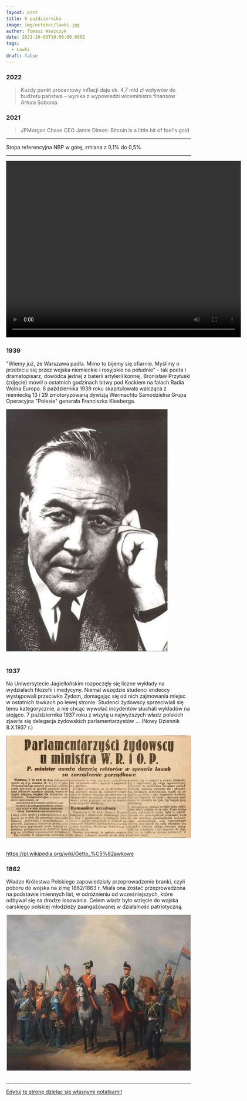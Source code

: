 ```yaml
---
layout: post
title: 6 października
image: img/october/lawki.jpg
author: Tomasz Waszczyk
date: 2021-10-06T10:00:00.000Z
tags:
  - Ławki
draft: false
---
```


### 2022

> Każdy punkt procentowy inflacji daje ok. 4,7 mld zł wpływów do budżetu państwa – wynika z wypowiedzi wiceministra finansów Artura Sobonia.

### 2021

> JPMorgan Chase CEO Jamie Dimon: Bitcoin is a little bit of fool's gold

---

Stopa referencyjna NBP w górę, zmiana z 0,1% do 0,5%

---

<video width="640" height="480" controls>
<source src="./movies/october/neonowkachleb.mp4" type="video/mp4">
Your browser does not support the video tag.
</video>

### 1939

"Wiemy już, że Warszawa padła.
Mimo to bijemy się ofiarnie.
Myślimy o przebiciu się przez
wojska niemieckie i rosyjskie na
południe" - tak poeta i
dramatopisarz, dowódca jednej z
baterii artylerii konnej, Bronisław
Przyłuski (zdjęcie) mówił o ostatnich
godzinach bitwy pod Kockiem na
falach Radia Wolna Europa.
6 października 1939 roku skapitulowała walcząca z niemiecką 13 i 29 zmotoryzowaną dywizją Wermachtu Samodzielna Grupa Operacyjna "Polesie" generała Franciszka Kleeberga.

<img src="./img/october/klebberg.jpg"/><br><br>

### 1937

Na Uniwersytecie Jagiellońskim rozpoczęły się liczne wykłady na wydziałach filozofii i medycyny. Niemal wszędzie studenci endeccy występowali przeciwko Żydom, domagając się od nich zajmowania miejsc w ostatnich ławkach po lewej stronie. Studenci żydowscy sprzeciwiali się temu kategorycznie, a nie chcąc wywołać incydentów słuchali wykładów na stojąco.
7 października 1937 roku z wizytą u najwyższych władz polskich zjawiła się delegacja żydowskich parlamentarzystów ...
(Nowy Dziennik 8.X.1937 r.)

<img src="./img/october/lawki.jpg"/><br><br>

https://pl.wikipedia.org/wiki/Getto_%C5%82awkowe

### 1862

Władze Królestwa Polskiego zapowiedziały przeprowadzenie branki, czyli poboru do wojska na zimę 1862/1863 r. Miała ona zostać przeprowadzona na podstawie imiennych list, w odróżnieniu od wcześniejszych, które odbywał się na drodze losowania. Celem władz było wzięcie do wojska carskiego polskiej młodzieży zaangażowanej w działalność patriotyczną.

<img src="./img/october/branki.jpg"><br><br>

---

<a href="https://github.com/TomaszWaszczyk/historia.waszczyk.com/edit/master/src/content/october-6.md" target="_blank">Edytuj tę stronę dzieląc się własnymi notatkami!</a>
